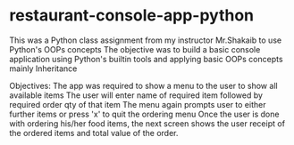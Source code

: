 # restaurant-console-app-python
This was a Python class assignment from my instructor Mr.Shakaib to use Python's OOPs concepts
The objective was to build a basic console application using Python's builtin tools
and applying basic OOPs concepts mainly Inheritance

Objectives:
The app was required to show a menu to the user to show all available items
The user will enter name of required item followed by required order qty of that item
The menu again prompts user to either further items or press 'x' to quit the ordering menu
Once the user is done with ordering his/her food items, the next screen
shows the user receipt of the ordered items and total value of the order.
